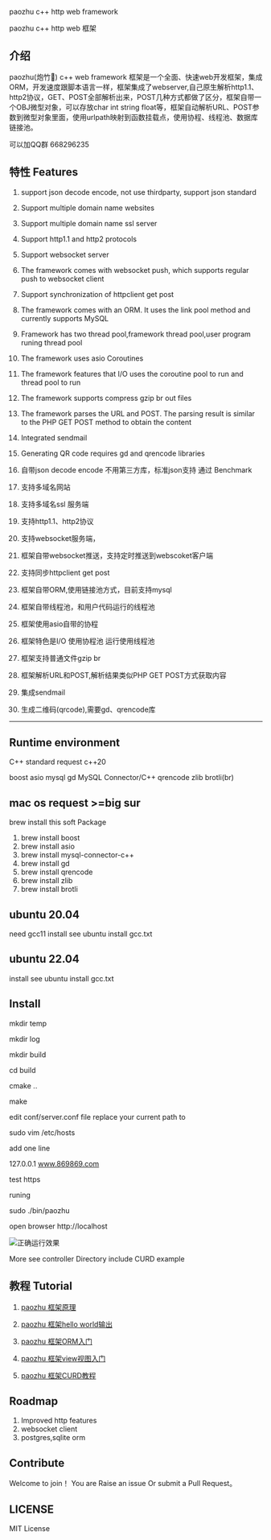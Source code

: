 paozhu c++ http web framework

paozhu c++ http web 框架

介绍
---------------

paozhu(炮竹🧨) c++ web framework 框架是一个全面、快速web开发框架，集成ORM，开发速度跟脚本语言一样，框架集成了webserver,自己原生解析http1.1、http2协议，GET、POST全部解析出来，POST几种方式都做了区分，框架自带一个OBJ微型对象，可以存放char int string float等，框架自动解析URL、POST参数到微型对象里面，使用urlpath映射到函数挂载点，使用协程、线程池、数据库链接池。

可以加QQ群 668296235


特性 Features
--------------

1. support json decode encode, not use thirdparty, support json standard
2. Support multiple domain name websites
3. Support multiple domain name ssl server
4. Support http1.1 and http2 protocols
5. Support websocket server
6. The framework comes with websocket push, which supports regular push to websocket client
7. Support synchronization of httpclient get post
8. The framework comes with an ORM. It uses the link pool method and currently supports MySQL
9. Framework has two thread pool,framework thread pool,user program runing thread pool
10. The framework uses asio Coroutines
11. The framework features that I/O uses the coroutine pool to run and thread pool to run
12. The framework supports compress gzip br out files 
13. The framework parses the URL and POST. The parsing result is similar to the PHP GET POST method to obtain the content
14. Integrated sendmail
15. Generating QR code requires gd and qrencode libraries

1. 自带json decode encode 不用第三方库，标准json支持 通过 Benchmark
2. 支持多域名网站
3. 支持多域名ssl 服务端
4. 支持http1.1、http2协议
5. 支持websocket服务端，
6. 框架自带websocket推送，支持定时推送到webscoket客户端
7. 支持同步httpclient get post
8. 框架自带ORM,使用链接池方式，目前支持mysql 
9. 框架自带线程池，和用户代码运行的线程池
10. 框架使用asio自带的协程
11. 框架特色是I/O 使用协程池 运行使用线程池
12. 框架支持普通文件gzip br
13. 框架解析URL和POST,解析结果类似PHP GET POST方式获取内容
14. 集成sendmail
15. 生成二维码(qrcode),需要gd、qrencode库

---------------------


Runtime environment
--------------------------------------

C++ standard request c++20

boost asio mysql gd MySQL Connector/C++ qrencode 
zlib brotli(br)


mac os request >=big sur  
---------

brew install this soft Package

1. brew install boost
2. brew install asio
3. brew install mysql-connector-c++
4. brew install gd
5. brew install qrencode
6. brew install zlib
7. brew install brotli


ubuntu 20.04
-------------------

need gcc11 install see  ubuntu install gcc.txt


ubuntu 22.04
-------------------

install see ubuntu install gcc.txt



Install 
--------------------

mkdir temp

mkdir log

mkdir build

cd build

cmake ..

make



edit conf/server.conf file
replace your current path to

sudo vim /etc/hosts

add one line

127.0.0.1 www.869869.com 

test https

runing 

sudo ./bin/paozhu 

open browser http://localhost

![正确运行效果](https://github.com/hggq/paozhu/blob/main/www/default/firstrun.jpg)


More see controller Directory include CURD example

教程 Tutorial
------------------
1. [paozhu 框架原理](https://github.com/hggq/paozhu/wiki/paozhu-cpp-web-framework-%E6%A1%86%E6%9E%B6%E5%8E%9F%E7%90%86)

2. [paozhu 框架hello world输出](https://github.com/hggq/paozhu/wiki/paozhu-%E6%A1%86%E6%9E%B6hello-world)

3. [paozhu 框架ORM入门](https://github.com/hggq/paozhu/wiki/paozhu-%E6%A1%86%E6%9E%B6ORM%E5%85%A5%E9%97%A8)

4. [paozhu 框架view视图入门](https://github.com/hggq/paozhu/wiki/paozhu-%E6%A1%86%E6%9E%B6view-%E8%A7%86%E5%9B%BE%E5%85%A5%E9%97%A8)

5. [paozhu 框架CURD教程](https://github.com/hggq/paozhu/wiki/paozhu-%E6%A1%86%E6%9E%B6-CRUD-%E6%95%99%E7%A8%8B)

Roadmap
-----------------

1. Improved http features
2. websocket client
3. postgres,sqlite orm


Contribute
-----------------

Welcome to join！ You are Raise an issue Or submit a Pull Request。


LICENSE
-----------------

MIT License
